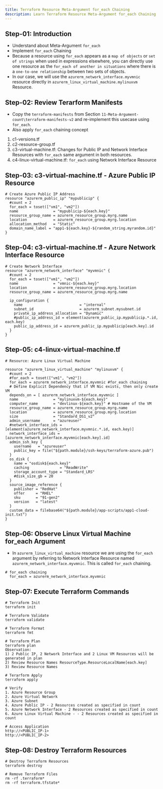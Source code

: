 ```yaml
---
title: Terraform Resource Meta-Argument for_each Chaining
description: Learn Terraform Resource Meta-Argument for_each Chaining
---
```

## Step-01: Introduction
- Understand about Meta-Argument `for_each`
- Implement `for_each` Chaining
- Because a resource using `for_each` appears as a `map of objects` or `set of strings` when used in expressions elsewhere, you can directly use one resource as the `for_each of another in situations` where there is a `one-to-one relationship` between two sets of objects.
- In our case, we will use the `azurerm_network_interface.myvmnic` resource directly in `azurerm_linux_virtual_machine.mylinuxvm` Resource. 

## Step-02: Review Terarform Manifests
- Copy the `terraform-manifests` from Section `11-Meta-Argument-count\terraform-manifests-v2` and re-implement this usecase using `for_each`. 
- Also apply `for_each` chaining concept
1. c1-versions.tf
2. c2-resource-group.tf
3. c3-virtual-machine.tf: Changes for Public IP and Network Interface Resources with `for_each` same argument in both resources.
4. c4-linux-virtual-machine.tf: `for_each` using Network Interface Resource

## Step-03: c3-virtual-machine.tf -  Azure Public IP Resource
```t
# Create Azure Public IP Address
resource "azurerm_public_ip" "mypublicip" {
  #count = 2  
  for_each = toset(["vm1", "vm2"])
  name                = "mypublicip-${each.key}"
  resource_group_name = azurerm_resource_group.myrg.name
  location            = azurerm_resource_group.myrg.location
  allocation_method   = "Static"
  domain_name_label = "app1-${each.key}-${random_string.myrandom.id}"  
}
```

## Step-04: c3-virtual-machine.tf - Azure Network Interface Resource
```t
# Create Network Interface
resource "azurerm_network_interface" "myvmnic" {
  #count = 2
  for_each = toset(["vm1", "vm2"])  
  name                = "vmnic-${each.key}"
  location            = azurerm_resource_group.myrg.location
  resource_group_name = azurerm_resource_group.myrg.name

  ip_configuration {
    name                          = "internal"
    subnet_id                     = azurerm_subnet.mysubnet.id
    private_ip_address_allocation = "Dynamic"
    #public_ip_address_id = element(azurerm_public_ip.mypublicip.*.id, each.key)
    public_ip_address_id = azurerm_public_ip.mypublicip[each.key].id
  }
}
```

## Step-05: c4-linux-virtual-machine.tf
```t
# Resource: Azure Linux Virtual Machine

resource "azurerm_linux_virtual_machine" "mylinuxvm" {
  #count = 2
  #for_each = toset(["vm1", "vm2"])  
  for_each = azurerm_network_interface.myvmnic #for_each chaining
  # Define Explicit Dependency that if VM Nic exists, then only create VM
  depends_on = [ azurerm_network_interface.myvmnic ]
  name                = "mylinuxvm-${each.key}"
  computer_name       = "devlinux-${each.key}" # Hostname of the VM
  resource_group_name = azurerm_resource_group.myrg.name
  location            = azurerm_resource_group.myrg.location
  size                = "Standard_DS1_v2"
  admin_username      = "azureuser"
  #network_interface_ids = [element(azurerm_network_interface.myvmnic.*.id, each.key)]
  network_interface_ids = [azurerm_network_interface.myvmnic[each.key].id]
  admin_ssh_key {
    username   = "azureuser"
    public_key = file("${path.module}/ssh-keys/terraform-azure.pub")
  }
  os_disk {
    name = "osdisk${each.key}"
    caching              = "ReadWrite"
    storage_account_type = "Standard_LRS"
    #disk_size_gb = 20
  }
  source_image_reference {
    publisher = "RedHat"
    offer     = "RHEL"
    sku       = "91-gen2"
    version   = "latest"
  }
  custom_data = filebase64("${path.module}/app-scripts/app1-cloud-init.txt")
}
```

## Step-06: Observe Linux Virtual Machine for_each Argument
- In `azurerm_linux_virtual_machine` resource we are using the `for_each` argument by referring to Network Interface Resource named `azurerm_network_interface.myvmnic`. This is called `for_each` chaining. 
```t
# for_each chaining
  for_each = azurerm_network_interface.myvmnic 
```

## Step-07: Execute Terraform Commands
```t
# Terraform Init
terraform init

# Terraform Validate
terraform validate

# Terraform Format
terraform fmt

# Terraform Plan
terraform plan
Observation: 
1) 2 Public IP, 2 Network Interface and 2 Linux VM Resources will be generated in plan
2) Review Resource Names ResourceType.ResourceLocalName[each.key]
3) Review Resource Names

# Terarform Apply
terraform apply
 
# Verify
1. Azure Resource Group
2. Azure Virtual Network
3. Azure Subnet
4. Azure Public IP - 2 Resources created as specified in count
5. Azure Network Interface - 2 Resources created as specified in count
6. Azure Linux Virtual Machine - - 2 Resources created as specified in count

# Access Application
http://<PUBLIC_IP-1>
http://<PUBLIC_IP-2>
```

## Step-08: Destroy Terraform Resources
```t
# Destroy Terraform Resources
terraform destroy

# Remove Terraform Files
rm -rf .terraform*
rm -rf terraform.tfstate*
```
